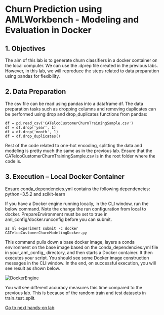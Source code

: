 # Churn Prediction using AMLWorkbench - Modeling and Evaluation in Docker

## 1. Objectives

The aim of this lab is to generate churn classifiers in a docker container on the local computer. We can use the .dprep file created in the previous labs. However, in this lab, we will reproduce the steps related to data preparation using pandas for flexibility.

## 2. Data Preparation

The csv file can be read using pandas into a dataframe df. The data preparation tasks such as dropping columns and removing duplicates can be performed using drop and drop_duplicates functions from pandas:

```
df = pd.read_csv('CATelcoCustomerChurnTrainingSample.csv')
df = df.drop('year', 1)
df = df.drop('month', 1)
df = df.drop_duplicates()
```
Rest of the code related to one-hot encoding, splitting the data and modeling is pretty much the same as in the previous lab. Ensure that the CATelcoCustomerChurnTrainingSample.csv is in the root folder where the code is.

## 3. Execution – Local Docker Container

Ensure conda_dependencies.yml contains the following dependencies:
python=3.5.2 and scikit-learn

If you have a Docker engine running locally, in the CLI window, run the below command. Note the change the run configuration from local to docker. PrepareEnvironment must be set to true in aml_config/docker.runconfig before you can submit.

```
az ml experiment submit -c docker CATelcoCustomerChurnModelingDocker.py
```

This command pulls down a base docker image, layers a conda environment on the base image based on the conda_dependencies.yml file in your_aml_config_ directory, and then starts a Docker container. It then executes your script. You should see some Docker image construction messages in the CLI window. In the end, on successful execution, you will see result as shown below.

![DockerEngine](https://github.com/Azure/MachineLearningSamples-ChurnPrediction/blob/master/docs/Images/DockerEngine.png)

You will see different accuracy measures this time compared to the previous lab. This is because of the random train and test datasets in train_test_split.


[Go to next hands-on lab](https://github.com/Azure/MachineLearningSamples-ChurnPrediction/blob/master/Docs/Operationalization.md)
